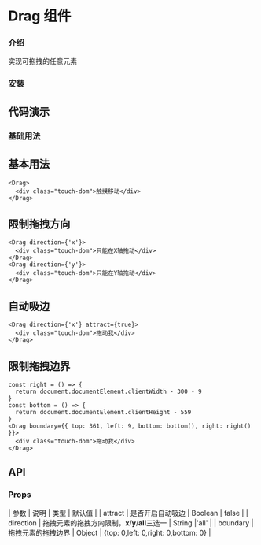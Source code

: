 # Drag 组件

### 介绍

实现可拖拽的任意元素

### 安装

## 代码演示

### 基础用法

## 基本用法

```tsx
<Drag>
  <div class="touch-dom">触摸移动</div>
</Drag>
```

## 限制拖拽方向

```tsx
<Drag direction={'x'}>
  <div class="touch-dom">只能在X轴拖动</div>
</Drag>
<Drag direction={'y'}>
  <div class="touch-dom">只能在Y轴拖动</div>
</Drag>
```

## 自动吸边

```tsx
<Drag direction={'x'} attract={true}>
  <div class="touch-dom">拖动我</div>
</Drag>
```

## 限制拖拽边界

```tsx
const right = () => {
  return document.documentElement.clientWidth - 300 - 9
}
const bottom = () => {
  return document.documentElement.clientHeight - 559
}
<Drag boundary={{ top: 361, left: 9, bottom: bottom(), right: right() }}>
  <div class="touch-dom">拖动我</div>
</Drag>
```

## API

### Props

| 参数 | 说明 | 类型 | 默认值 |
| attract | 是否开启自动吸边 | Boolean | false |
| direction | 拖拽元素的拖拽方向限制，**x**/**y**/**all**三选一 | String |'all' |
| boundary | 拖拽元素的拖拽边界 | Object | {top: 0,left: 0,right: 0,bottom: 0} |
